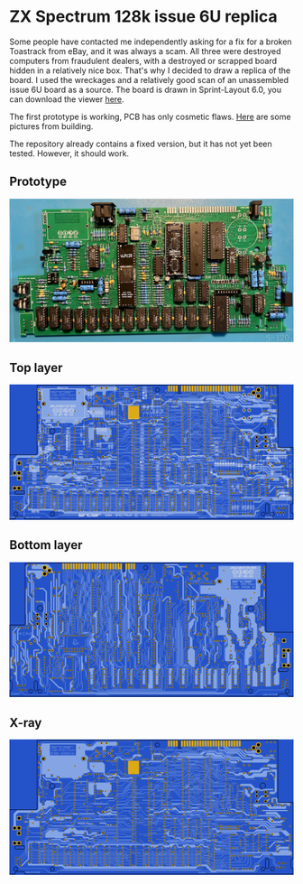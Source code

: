 # ZX Spectrum 128k issue 6U replica
Some people have contacted me independently asking for a fix for a broken Toastrack from eBay, and it was always a scam. All three were destroyed computers from fraudulent dealers, with a destroyed or scrapped board hidden in a relatively nice box. That's why I decided to draw a replica of the board. I used the wreckages and a relatively good scan of an unassembled issue 6U board as a source. The board is drawn in Sprint-Layout 6.0, you can download the viewer [here](https://www.abacom-online.de/updates/Sprint-Layout60_Viewer.exe).

The first prototype is working, PCB has only cosmetic flaws. [Here](https://github.com/z00m128/pcb-resources/blob/main/Toastrack/pics/README.md) are some pictures from building.

The repository already contains a fixed version, but it has not yet been tested. However, it should work.

## Prototype
![](https://github.com/z00m128/pcb-resources/blob/main/Toastrack/pics/IMG_2612.jpg)

## Top layer
![](https://github.com/z00m128/pcb-resources/blob/main/Toastrack/ZXS128k_top.png)

## Bottom layer
![](https://github.com/z00m128/pcb-resources/blob/main/Toastrack/ZXS128k_bottom.png)

## X-ray
![](https://github.com/z00m128/pcb-resources/blob/main/Toastrack/ZXS128k_xray.png)
